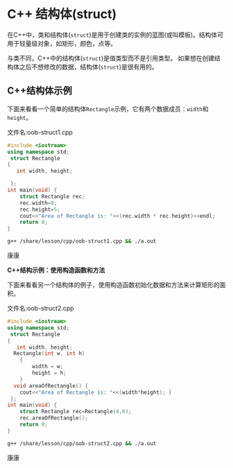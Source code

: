 # C++ 结构体(struct)

在C++中，类和结构体(`struct`)是用于创建类的实例的蓝图(或叫模板)。结构体可用于轻量级对象，如矩形，颜色，点等。

与类不同，C++中的结构体(`struct`)是值类型而不是引用类型。 如果想在创建结构体之后不想修改的数据，结构体(`struct`)是很有用的。

## C++结构体示例

下面来看看一个简单的结构体`Rectangle`示例，它有两个数据成员：`width`和`height`。

文件名:oob-struct1.cpp

```cpp
#include <iostream>  
using namespace std;  
 struct Rectangle    
{    
   int width, height;    

 };    
int main(void) {  
    struct Rectangle rec;  
    rec.width=8;  
    rec.height=5;  
    cout<<"Area of Rectangle is: "<<(rec.width * rec.height)<<endl;  
    return 0;  
}
```

```bash
g++ /share/lesson/cpp/oob-struct1.cpp && ./a.out
```

康康

**C++结构示例：使用构造函数和方法**

下面来看看另一个结构体的例子，使用构造函数初始化数据和方法来计算矩形的面积。

文件名:oob-struct2.cpp

```cpp
#include <iostream>  
using namespace std;  
 struct Rectangle    
{    
   int width, height;    
  Rectangle(int w, int h)    
    {    
        width = w;    
        height = h;    
    }    
  void areaOfRectangle() {     
    cout<<"Area of Rectangle is: "<<(width*height); }    
 };    
int main(void) {  
    struct Rectangle rec=Rectangle(4,6);  
    rec.areaOfRectangle();  
    return 0;  
}
```

```bash
g++ /share/lesson/cpp/oob-struct2.cpp && ./a.out
```

康康